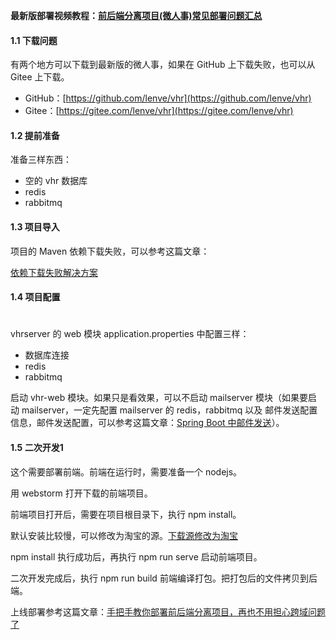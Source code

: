 **最新版部署视频教程：[前后端分离项目(微人事)常见部署问题汇总](https://mp.weixin.qq.com/s/dcJv6BIVFPnokI8nBf4IrQ)**

#### 1.1 下载问题

有两个地方可以下载到最新版的微人事，如果在 GitHub 上下载失败，也可以从 Gitee 上下载。

- GitHub：[https://github.com/lenve/vhr](https://github.com/lenve/vhr)
- Gitee：[https://gitee.com/lenve/vhr](https://gitee.com/lenve/vhr)

#### 1.2 提前准备

准备三样东西：

- 空的 vhr 数据库
- redis
- rabbitmq

#### 1.3 项目导入

项目的 Maven 依赖下载失败，可以参考这篇文章：

[依赖下载失败解决方案](https://mp.weixin.qq.com/s/6PPYwrNestz-gvmB4ZkAqQ)

#### 1.4 项目配置
#

vhrserver 的 web  模块 application.properties 中配置三样：

- 数据库连接
- redis
- rabbitmq

启动 vhr-web 模块。如果只是看效果，可以不启动 mailserver 模块（如果要启动 mailserver，一定先配置 mailserver 的 redis，rabbitmq 以及 邮件发送配置信息，邮件发送配置，可以参考这篇文章：[Spring Boot 中邮件发送](https://mp.weixin.qq.com/s/FKyQNyPDQY8O25Hk2x7rKg)）。

#### 1.5 二次开发1

这个需要部署前端。前端在运行时，需要准备一个 nodejs。

用 webstorm 打开下载的前端项目。

前端项目打开后，需要在项目根目录下，执行 npm install。

默认安装比较慢，可以修改为淘宝的源。[下载源修改为淘宝](https://mp.weixin.qq.com/s/HWRYAR16vLE1XFep6_i1tA)

npm install  执行成功后，再执行 npm run serve 启动前端项目。

二次开发完成后，执行 npm run build 前端编译打包。把打包后的文件拷贝到后端。

上线部署参考这篇文章：[手把手教你部署前后端分离项目，再也不用担心跨域问题了](https://mp.weixin.qq.com/s/KWBtHi_au_1pH70OYptjfA)
